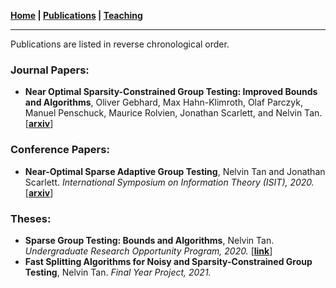 **[Home](./) \| [Publications](./publications.html) \| [Teaching](./teaching.html)**

---

Publications are listed in reverse chronological order. 

### Journal Papers:

- **Near Optimal Sparsity-Constrained Group Testing: Improved Bounds and Algorithms**, Oliver Gebhard, Max Hahn-Klimroth, Olaf Parczyk, Manuel Penschuck, Maurice Rolvien, Jonathan Scarlett, and Nelvin Tan. \[[**arxiv**](https://arxiv.org/abs/2004.11860)\]

### Conference Papers:

- **Near-Optimal Sparse Adaptive Group Testing**, Nelvin Tan and Jonathan Scarlett. _International Symposium on Information Theory (ISIT), 2020._ \[[**arxiv**](https://arxiv.org/abs/2004.03119v1)\]

### Theses:

- **Sparse Group Testing: Bounds and Algorithms**, Nelvin Tan. _Undergraduate Research Opportunity Program, 2020._ \[[**link**](http://nelvintan.github.io/files/UROP_Final_Report.pdf)\]
- **Fast Splitting Algorithms for Noisy and Sparsity-Constrained Group Testing**, Nelvin Tan. _Final Year Project, 2021._
